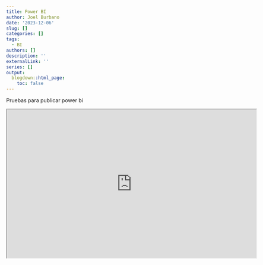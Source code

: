 ```yaml
---
title: Power BI
author: Joel Burbano
date: '2023-12-06'
slug: []
categories: []
tags:
  - BI
authors: []
description: ''
externalLink: ''
series: []
output:
  blogdown::html_page:
    toc: false
---
```


Pruebas para publicar power bi


<iframe src="https://app.powerbi.com/view?r=eyJrIjoiODE1MjIxYWMtZjVhNC00NWUxLTk0ZWUtNmQ2MzdmMmNmYjUzIiwidCI6IjY4MmE0ZTZhLWE3N2YtNDk1OC1hM2FjLTllMjY2ZDE4YWEzNyIsImMiOjR9" width="672" height="400px" data-external="1"></iframe>


